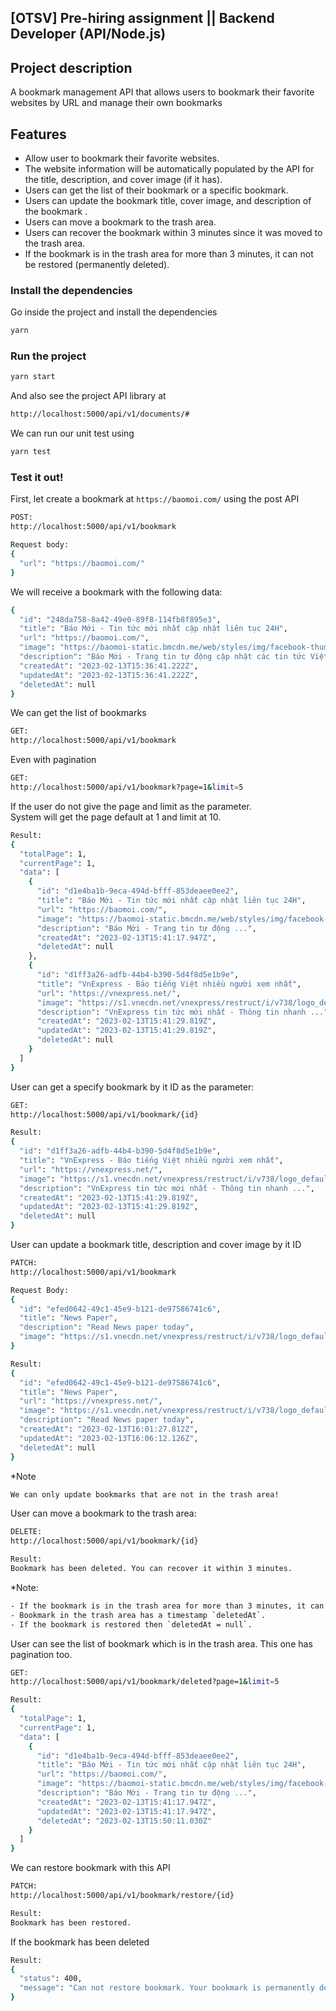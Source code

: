 ## [OTSV] Pre-hiring assignment || Backend Developer (API/Node.js)
## Project description

A bookmark management API that allows users to bookmark their favorite websites by URL and manage their own bookmarks

## Features

- Allow user to bookmark their favorite websites.
- The website information will be automatically populated by the API for the title, description, and cover image (if it has).
- Users can get the list of their bookmark or a specific bookmark.
- Users can update the bookmark title, cover image, and description of the bookmark .
- Users can move a bookmark to the trash area.
- Users can recover the bookmark within 3 minutes since it was moved to the trash area. 
- If the bookmark is in the trash area for more than 3 minutes, it can not be restored (permanently deleted).

### Install the dependencies

Go inside the project and install the dependencies

```sh
yarn
```

### Run the project

```sh
yarn start
```

And also see the project API library at

```sh
http://localhost:5000/api/v1/documents/#
```

We can run our unit test using 

```sh
yarn test
```

### Test it out!

First, let create a bookmark at `https://baomoi.com/` using the post API

```sh
POST: 
http://localhost:5000/api/v1/bookmark

Request body: 
{
  "url": "https://baomoi.com/"
}
```

We will receive a bookmark with the following data: 

```sh
{
  "id": "248da758-8a42-49e0-89f8-114fb8f895e3",
  "title": "Báo Mới - Tin tức mới nhất cập nhật liên tục 24H",
  "url": "https://baomoi.com/",
  "image": "https://baomoi-static.bmcdn.me/web/styles/img/facebook-thumb.png",
  "description": "Báo Mới - Trang tin tự động cập nhật các tin tức Việt Nam và thế giới từ các  báo và  trang tin điện tử hàng đầu",
  "createdAt": "2023-02-13T15:36:41.222Z",
  "updatedAt": "2023-02-13T15:36:41.222Z",
  "deletedAt": null
}
```
We can get the list of bookmarks

```sh
GET: 
http://localhost:5000/api/v1/bookmark
```

Even with pagination

```sh
GET: 
http://localhost:5000/api/v1/bookmark?page=1&limit=5
```

If the user do not give the page and limit as the parameter.  
System will get the page default at 1 and limit at 10.  


```sh
Result:
{
  "totalPage": 1,
  "currentPage": 1,
  "data": [
    {
      "id": "d1e4ba1b-9eca-494d-bfff-853deaee0ee2",
      "title": "Báo Mới - Tin tức mới nhất cập nhật liên tục 24H",
      "url": "https://baomoi.com/",
      "image": "https://baomoi-static.bmcdn.me/web/styles/img/facebook-thumb.png",
      "description": "Báo Mới - Trang tin tự động ...",
      "createdAt": "2023-02-13T15:41:17.947Z",
      "deletedAt": null
    },
    {
      "id": "d1ff3a26-adfb-44b4-b390-5d4f8d5e1b9e",
      "title": "VnExpress - Báo tiếng Việt nhiều người xem nhất",
      "url": "https://vnexpress.net/",
      "image": "https://s1.vnecdn.net/vnexpress/restruct/i/v738/logo_default.jpg",
      "description": "VnExpress tin tức mới nhất - Thông tin nhanh ...",
      "createdAt": "2023-02-13T15:41:29.819Z",
      "updatedAt": "2023-02-13T15:41:29.819Z",
      "deletedAt": null
    }
  ]
}
```

User can get a specify bookmark by it ID as the parameter:

```sh
GET: 
http://localhost:5000/api/v1/bookmark/{id}

Result:
{
  "id": "d1ff3a26-adfb-44b4-b390-5d4f8d5e1b9e",
  "title": "VnExpress - Báo tiếng Việt nhiều người xem nhất",
  "url": "https://vnexpress.net/",
  "image": "https://s1.vnecdn.net/vnexpress/restruct/i/v738/logo_default.jpg",
  "description": "VnExpress tin tức mới nhất - Thông tin nhanh ...",
  "createdAt": "2023-02-13T15:41:29.819Z",
  "updatedAt": "2023-02-13T15:41:29.819Z",
  "deletedAt": null
}
```

User can update a bookmark title, description and cover image by it ID

```sh
PATCH: 
http://localhost:5000/api/v1/bookmark

Request Body:
{
  "id": "efed0642-49c1-45e9-b121-de97586741c6",
  "title": "News Paper",
  "description": "Read News paper today",
  "image": "https://s1.vnecdn.net/vnexpress/restruct/i/v738/logo_default.jpg"
}

Result:
{
  "id": "efed0642-49c1-45e9-b121-de97586741c6",
  "title": "News Paper",
  "url": "https://vnexpress.net/",
  "image": "https://s1.vnecdn.net/vnexpress/restruct/i/v738/logo_default.jpg",
  "description": "Read News paper today",
  "createdAt": "2023-02-13T16:01:27.812Z",
  "updatedAt": "2023-02-13T16:06:12.126Z",
  "deletedAt": null
}
```

*Note

```sh
We can only update bookmarks that are not in the trash area!
```

User can move a bookmark to the trash area:

```sh
DELETE: 
http://localhost:5000/api/v1/bookmark/{id}

Result:
Bookmark has been deleted. You can recover it within 3 minutes.
```

*Note:

```sh
- If the bookmark is in the trash area for more than 3 minutes, it can not be restored (permanently deleted).
- Bookmark in the trash area has a timestamp `deletedAt`.  
- If the bookmark is restored then `deletedAt = null`. 
```

User can see the list of bookmark which is in the trash area.
This one has pagination too.

```sh
GET: 
http://localhost:5000/api/v1/bookmark/deleted?page=1&limit=5

Result: 
{
  "totalPage": 1,
  "currentPage": 1,
  "data": [
    {
      "id": "d1e4ba1b-9eca-494d-bfff-853deaee0ee2",
      "title": "Báo Mới - Tin tức mới nhất cập nhật liên tục 24H",
      "url": "https://baomoi.com/",
      "image": "https://baomoi-static.bmcdn.me/web/styles/img/facebook-thumb.png",
      "description": "Báo Mới - Trang tin tự động ...",
      "createdAt": "2023-02-13T15:41:17.947Z",
      "updatedAt": "2023-02-13T15:41:17.947Z",
      "deletedAt": "2023-02-13T15:50:11.030Z"
    }
  ]
}
```

 
We can restore bookmark with this API

```sh
PATCH:
http://localhost:5000/api/v1/bookmark/restore/{id}

Result: 
Bookmark has been restored.
```

If the bookmark has been deleted

```sh
Result: 
{
  "status": 400,
  "message": "Can not restore bookmark. Your bookmark is permanently deleted!"
}
```